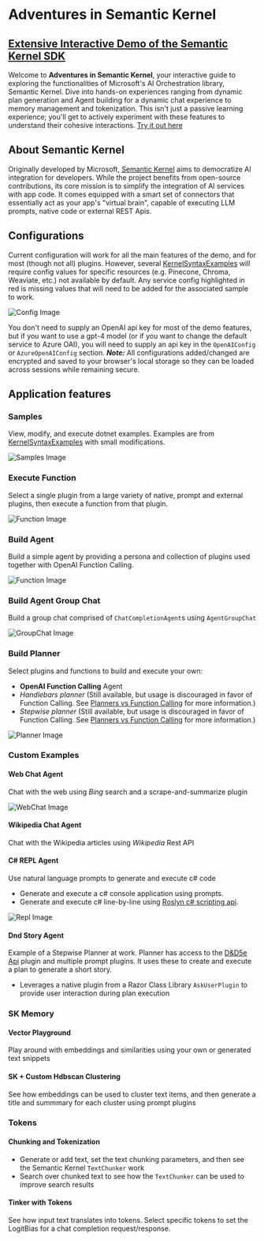 # Adventures in Semantic Kernel

## [Extensive Interactive Demo of the Semantic Kernel SDK](https://adventuresinsemantickernel.azurewebsites.net/)

Welcome to **Adventures in Semantic Kernel**, your interactive guide to exploring the functionalities of Microsoft's AI Orchestration library, Semantic Kernel. Dive into hands-on experiences ranging from dynamic plan generation and Agent building for a dynamic chat experience to memory management and tokenization. This isn't just a passive learning experience; you'll get to actively experiment with these features to understand their cohesive interactions. [Try it out here](https://adventuresinsemantickernel.azurewebsites.net/)

## About Semantic Kernel

Originally developed by Microsoft, [Semantic Kernel](https://learn.microsoft.com/en-us/semantic-kernel/overview/) aims to democratize AI integration for developers. While the project benefits from open-source contributions, its core mission is to simplify the integration of AI services with app code. It comes equipped with a smart set of connectors that essentially act as your app's "virtual brain", capable of executing LLM prompts, native code or external REST Apis.

## Configurations

Current configuration will work for all the main features of the demo, and for most (though not all) plugins. However, several [KernelSyntaxExamples](https://github.com/microsoft/semantic-kernel/tree/main/dotnet/samples/KernelSyntaxExamples) will require config values for specific resources (e.g. Pinecone, Chroma, Weaviate, etc.) not available by default. Any service config highlighted in red is missing values that will need to be added for the associated sample to work.

![Config Image](/Images/ConfigImage.jpeg)

You don't need to supply an OpenAI api key for most of the demo features, but if you want to use a gpt-4 model (or if you want to change the default service to Azure OAI), you will need to supply an api key in the `OpenAIConfig` or `AzureOpenAIConfig` section.
_**Note:**_ All configurations added/changed are encrypted and saved to your browser's local storage so they can be loaded across sessions while remaining secure.


## Application features

### Samples
View, modify, and execute dotnet examples. Examples are from [KernelSyntaxExamples](https://github.com/microsoft/semantic-kernel/tree/main/dotnet/samples/KernelSyntaxExamples) with small modifications.

![Samples Image](/Images/SkSamples.jpeg)

### Execute Function
Select a single plugin from a large variety of native, prompt and external plugins, then execute a function from that plugin.

![Function Image](/Images/ExecuteFunction.jpeg)

### Build Agent
Build a simple agent by providing a persona and collection of plugins used together with OpenAI Function Calling.

![Function Image](/Images/AgentBuilder.jpeg)

### Build Agent Group Chat
Build a group chat comprised of `ChatCompletionAgent`s using `AgentGroupChat`

![GroupChat Image](/Images/BuildSKGroupChat.png)

### Build Planner
Select plugins and functions to build and execute your own:
  - **OpenAI Function Calling** Agent
  - *Handlebars planner* (Still available, but usage is discouraged in favor of Function Calling. See [Planners vs Function Calling](https://learn.microsoft.com/en-us/semantic-kernel/concepts/planning?pivots=programming-language-csharp#what-about-the-function-calling-stepwise-and-handlebars-planners) for more information.)
  - *Stepwise planner* (Still available, but usage is discouraged in favor of Function Calling. See [Planners vs Function Calling](https://learn.microsoft.com/en-us/semantic-kernel/concepts/planning?pivots=programming-language-csharp#what-about-the-function-calling-stepwise-and-handlebars-planners) for more information.)

![Planner Image](/Images/BuildPlanner.jpeg)

### Custom Examples

#### Web Chat Agent
Chat with the web using _Bing_ search and a scrape-and-summarize plugin

![WebChat Image](/Images/WebChat.png)

#### Wikipedia Chat Agent
Chat with the Wikipedia articles using _Wikipedia_ Rest API

#### C# REPL Agent
Use natural language prompts to generate and execute c# code
 - Generate and execute a c# console application using prompts.
 - Generate and execute c# line-by-line using [Roslyn c# scripting api](https://github.com/dotnet/roslyn/blob/main/docs/wiki/Scripting-API-Samples.md).

 ![Repl Image](/Images/Repl.jpeg)

#### Dnd Story Agent
Example of a Stepwise Planner at work. Planner has access to the [D&D5e Api](https://www.dnd5eapi.co/) plugin and multiple prompt plugins. It uses these to create and execute a plan to generate a short story.
 - Leverages a native plugin from a Razor Class Library `AskUserPlugin` to provide user interaction during plan execution

### SK Memory

#### Vector Playground
Play around with embeddings and similarities using your own or generated text snippets

#### SK + Custom Hdbscan Clustering
See how embeddings can be used to cluster text items, and then generate a title and summmary for each cluster using prompt plugins

### Tokens

#### Chunking and Tokenization
 - Generate or add text, set the text chunking parameters, and then see the Semantic Kernel `TextChunker` work
 - Search over chunked text to see how the `TextChunker` can be used to improve search results

#### Tinker with Tokens
See how input text translates into tokens. Select specific tokens to set the LogitBias for a chat completion request/response.
